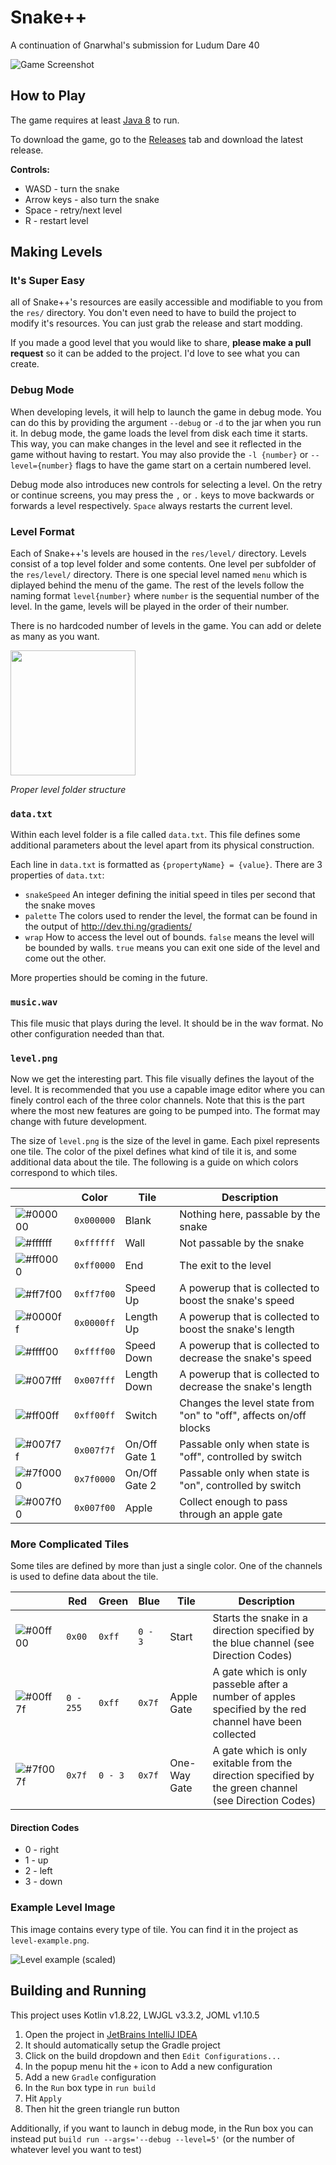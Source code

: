 # Snake++

A continuation of Gnarwhal's submission for Ludum Dare 40

![Game Screenshot](game-screenshot.png)

## How to Play

The game requires at least [Java 8](https://www.java.com/en/) to run.

To download the game, go to the [Releases](https://github.com/balduvian/snake-plus-plus-plus/releases) tab and download the latest release.

**Controls:**
* WASD - turn the snake
* Arrow keys - also turn the snake
* Space - retry/next level
* R - restart level

## Making Levels

### It's Super Easy

all of Snake++'s resources are easily accessible and modifiable to you from the `res/` directory.
You don't even need to have to build the project to modify it's resources. You can just grab the release and start modding.

If you made a good level that you would like to share, **please make a pull request** so it can be added to the project.
I'd love to see what you can create.

### Debug Mode

When developing levels, it will help to launch the game in debug mode. You can do this by providing the argument `--debug` or `-d` to the jar when you run it.
In debug mode, the game loads the level from disk each time it starts. This way, you can make changes in the level and see it reflected in the game without having to restart.
You may also provide the `-l {number}` or `--level={number}` flags to have the game start on a certain numbered level.

Debug mode also introduces new controls for selecting a level.
On the retry or continue screens, you may press the `,` or `.` keys to move backwards or forwards a level respectively. `Space` always restarts the current level.

### Level Format 

Each of Snake++'s levels are housed in the `res/level/` directory. Levels consist of a top level folder and some contents. One level per subfolder of the `res/level/` directory.
There is one special level named `menu` which is diplayed behind the menu of the game.
The rest of the levels follow the naming format `level{number}` where `number` is the sequential number of the level.
In the game, levels will be played in the order of their number.

There is no hardcoded number of levels in the game. You can add or delete as many as you want.

<img src="level-folder-structure.png" width="200px"></img>

*Proper level folder structure*

### `data.txt`

Within each level folder is a file called `data.txt`. This file defines some additional parameters about the level apart from its physical construction.

Each line in `data.txt` is formatted as `{propertyName} = {value}`. There are 3 properties of `data.txt`:

* `snakeSpeed` An integer defining the initial speed in tiles per second that the snake moves
* `palette` The colors used to render the level, the format can be found in the output of http://dev.thi.ng/gradients/
* `wrap` How to access the level out of bounds. `false` means the level will be bounded by walls. `true` means you can exit one side of the level and come out the other.

More properties should be coming in the future.

### `music.wav`

This file music that plays during the level. It should be in the wav format. No other configuration needed than that.

### `level.png`

Now we get the interesting part. This file visually defines the layout of the level.
It is recommended that you use a capable image editor where you can finely control each of the three color channels.
Note that this is the part where the most new features are going to be pumped into. The format may change with future development.

The size of `level.png` is the size of the level in game. Each pixel represents one tile. The color of the pixel defines what kind of tile it is, and some additional data about the tile.
The following is a guide on which colors correspond to which tiles.

|                                                          | Color      | Tile          | Description                                                       |
|----------------------------------------------------------|------------|---------------|-------------------------------------------------------------------|
| ![#000000](https://placehold.co/15x15/000000/000000.png) | `0x000000` | Blank         | Nothing here, passable by the snake                               |
| ![#ffffff](https://placehold.co/15x15/ffffff/ffffff.png) | `0xffffff` | Wall          | Not passable by the snake                                         |
| ![#ff0000](https://placehold.co/15x15/ff0000/ff0000.png) | `0xff0000` | End           | The exit to the level                                             |
| ![#ff7f00](https://placehold.co/15x15/ff7f00/ff7f00.png) | `0xff7f00` | Speed Up      | A powerup that is collected to boost the snake's speed            |
| ![#0000ff](https://placehold.co/15x15/0000ff/0000ff.png) | `0x0000ff` | Length Up     | A powerup that is collected to boost the snake's length           |
| ![#ffff00](https://placehold.co/15x15/ffff00/ffff00.png) | `0xffff00` | Speed Down    | A powerup that is collected to decrease the snake's speed         |
| ![#007fff](https://placehold.co/15x15/007fff/007fff.png) | `0x007fff` | Length Down   | A powerup that is collected to decrease the snake's length        |
| ![#ff00ff](https://placehold.co/15x15/ff00ff/ff00ff.png) | `0xff00ff` | Switch        | Changes the level state from "on" to "off", affects on/off blocks |
| ![#007f7f](https://placehold.co/15x15/007f7f/007f7f.png) | `0x007f7f` | On/Off Gate 1 | Passable only when state is "off", controlled by switch           |
| ![#7f0000](https://placehold.co/15x15/7f0000/7f0000.png) | `0x7f0000` | On/Off Gate 2 | Passable only when state is "on", controlled by switch            |
| ![#007f00](https://placehold.co/15x15/007f00/007f00.png) | `0x007f00` | Apple         | Collect enough to pass through an apple gate                      |

### More Complicated Tiles

Some tiles are defined by more than just a single color. One of the channels is used to define data about the tile.

|                                                          | Red       | Green   | Blue    | Tile         | Description                                                                                             |
|----------------------------------------------------------|-----------|---------|---------|--------------|---------------------------------------------------------------------------------------------------------|
| ![#00ff00](https://placehold.co/15x15/00ff00/00ff00.png) | `0x00`    | `0xff`  | `0 - 3` | Start        | Starts the snake in a direction specified by the blue channel (see Direction Codes)                     |
| ![#00ff7f](https://placehold.co/15x15/00ff7f/00ff7f.png) | `0 - 255` | `0xff`  | `0x7f`  | Apple Gate   | A gate which is only passeble after a number of apples specified by the red channel have been collected |
| ![#7f007f](https://placehold.co/15x15/7f007f/7f007f.png) | `0x7f`    | `0 - 3` | `0x7f`  | One-Way Gate | A gate which is only exitable from the direction specified by the green channel (see Direction Codes)   |

#### Direction Codes
 * 0 - right
 * 1 - up
 * 2 - left
 * 3 - down

### Example Level Image

This image contains every type of tile. You can find it in the project as `level-example.png`.

![Level example (scaled)](level-example-scaled.png)

## Building and Running

This project uses Kotlin v1.8.22, LWJGL v3.3.2, JOML v1.10.5

1. Open the project in [JetBrains IntelliJ IDEA](https://www.jetbrains.com/idea/download/#section=windows)
2. It should automatically setup the Gradle project
3. Click on the build dropdown and then `Edit Configurations...`
4. In the popup menu hit the `+` icon to Add a new configuration
5. Add a new `Gradle` configuration
6. In the `Run` box type in `run build`
7. Hit `Apply`
8. Then hit the green triangle run button

Additionally, if you want to launch in debug mode, in the Run box you can instead put `build run --args='--debug --level=5'` (or the number of whatever level you want to test)